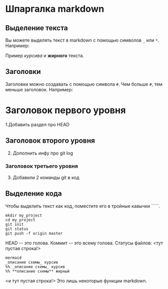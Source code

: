 # Шпаргалка markdown

## Выделение текста

Вы можете выделять текст в markdown с помощью символов `_` или `*`. Например:

Пример _курсива_ и **жирного** текста.

## Заголовки

Заголовки можно создавать с помощью символа `#`. Чем больше `#`, тем меньше заголовок. Например:

# Заголовок первого уровня

1.Добавить раздел про HEAD
## Заголовок второго уровня
2. Дополнить инфу про git log
### Заголовок третьего уровня
3. Добавили 2 команды git в код

## Выделение кода

Чтобы выделить текст как код, поместите его в тройные кавычки `````. 

```
mkdir my_project
cd my_project
git init
git status
git push -f origin master
```

HEAD -- это голова.
Коммит -- это всему голова.
Статусы файлов:
<тут пустая строка!>

```
mermaid
_описание схемы_ курсив
%% _описание схемы_ курсив
%% **описание схемы** жирный
```
<и тут пустая строка!>
Это лишь некоторые функции markdown.